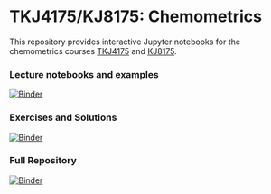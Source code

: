 # TKJ4175/KJ8175: Chemometrics

This repository provides interactive Jupyter notebooks for the chemometrics courses [TKJ4175](https://www.ntnu.edu/studies/courses/TKJ4175) and [KJ8175](https://www.ntnu.edu/studies/courses/KJ8175).

### Lecture notebooks and examples
[![Binder](https://mybinder.org/badge_logo.svg)](https://mybinder.org/v2/gh/andersle/chemometrics/main?filepath=%2Flectures)

### Exercises and Solutions
[![Binder](https://mybinder.org/badge_logo.svg)](https://mybinder.org/v2/gh/andersle/chemometrics/main?filepath=%2Fexercises)

### Full Repository
[![Binder](https://mybinder.org/badge_logo.svg)](https://mybinder.org/v2/gh/andersle/chemometrics/main?urlpath=/tree/)
